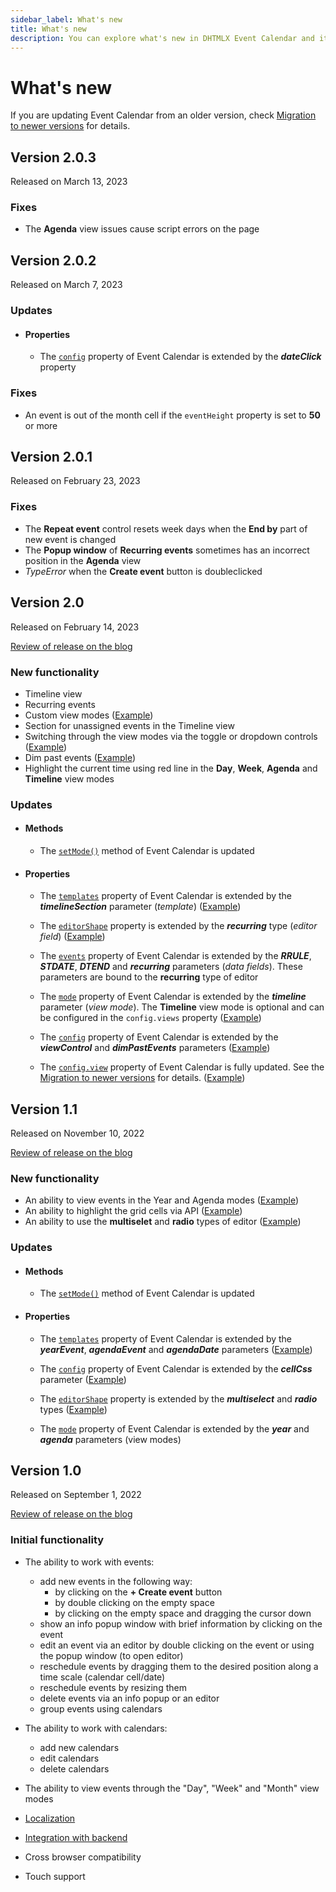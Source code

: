 ```yaml
---
sidebar_label: What's new
title: What's new
description: You can explore what's new in DHTMLX Event Calendar and its release history in the documentation of the DHTMLX JavaScript UI library. Browse developer guides and API reference, try out code examples and live demos, and download a free 30-day evaluation version of DHTMLX Event Calendar.
---
```


# What's new

If you are updating Event Calendar from an older version, check [Migration to newer versions](news/migration.md) for details.

## Version 2.0.3

Released on March 13, 2023

### Fixes​

- The **Agenda** view issues cause script errors on the page

## Version 2.0.2

Released on March 7, 2023

### Updates

- #### Properties

    - The [`config`](../../api/config/js_eventcalendar_config_config) property of Event Calendar is extended by the ***dateClick*** property

### Fixes​

- An event is out of the month cell if the `eventHeight` property is set to **50** or more

## Version 2.0.1

Released on February 23, 2023

### Fixes​

- The **Repeat event** control resets week days when the **End by** part of new event is changed
- The **Popup window** of **Recurring events** sometimes has an incorrect position in the **Agenda** view
- *TypeError*  when the **Create event** button is doubleclicked

## Version 2.0

Released on February 14, 2023

[Review of release on the blog](https://dhtmlx.com/blog/dhtmlx-event-calendar-2-0/)

### New functionality

- Timeline view
- Recurring events
- Custom view modes ([Example](https://snippet.dhtmlx.com/dmoijc47?tag=event_calendar))
- Section for unassigned events in the Timeline view 
- Switching through the view modes via the toggle or dropdown controls ([Example](https://snippet.dhtmlx.com/dmoijc47?tag=event_calendar))
- Dim past events ([Example](https://snippet.dhtmlx.com/teaka0o8?tag=event_calendar))
- Highlight the current time using red line in the **Day**, **Week**, **Agenda** and **Timeline** view modes

### Updates

- #### Methods

    - The [`setMode()`](../../api/methods/js_eventcalendar_setmode_method) method of Event Calendar is updated

- #### Properties

    - The [`templates`](../../api/config/js_eventcalendar_templates_config) property of Event Calendar is extended by the ***timelineSection*** parameter (*template*) ([Example](https://snippet.dhtmlx.com/rmgc73n6?tag=event_calendar))

    - The [`editorShape`](../../api/config/js_eventcalendar_editorshape_config) property is extended by the ***recurring*** type (*editor field*) ([Example](https://snippet.dhtmlx.com/bxwdj1rt?tag=event_calendar))

    - The [`events`](../../api/config/js_eventcalendar_events_config) property of Event Calendar is extended by the ***RRULE***, ***STDATE***, ***DTEND*** and ***recurring*** parameters (*data fields*). These parameters are bound to the **recurring** type of editor

    - The [`mode`](../../api/config/js_eventcalendar_mode_config) property of Event Calendar is extended by the ***timeline*** parameter (*view mode*). The **Timeline** view mode is optional and can be configured in the `config.views` property ([Example](https://snippet.dhtmlx.com/dmoijc47?tag=event_calendar))

    - The [`config`](../../api/config/js_eventcalendar_config_config) property of Event Calendar is extended by the ***viewControl*** and ***dimPastEvents*** parameters ([Example](https://snippet.dhtmlx.com/qw45r367?tag=event_calendar))

    - The [`config.view`](../../api/config/js_eventcalendar_config_config) property of Event Calendar is fully updated. See the [Migration to newer versions](news/migration.md/#11---20) for details. ([Example](https://snippet.dhtmlx.com/dmoijc47?tag=event_calendar))

## Version 1.1

Released on November 10, 2022

[Review of release on the blog](https://dhtmlx.com/blog/meet-dhtmlx-event-calendar-v1-1/)

### New functionality

- An ability to view events in the Year and Agenda modes ([Example](https://snippet.dhtmlx.com/6nl72051?tag=event_calendar))
- An ability to highlight the grid cells via API ([Example](https://snippet.dhtmlx.com/z03jrdu4?tag=event_calendar))
- An ability to use the **multiselet** and **radio** types of editor ([Example](https://snippet.dhtmlx.com/bxwdj1rt?tag=event_calendar))

### Updates

- #### Methods

    - The [`setMode()`](../../api/methods/js_eventcalendar_setmode_method) method of Event Calendar is updated

- #### Properties

    - The [`templates`](../../api/config/js_eventcalendar_templates_config) property of Event Calendar is extended by the ***yearEvent***, ***agendaEvent*** and ***agendaDate*** parameters ([Example](https://snippet.dhtmlx.com/6nl72051?tag=event_calendar))

    - The [`config`](../../api/config/js_eventcalendar_config_config) property of Event Calendar is extended by the ***cellCss*** parameter ([Example](https://snippet.dhtmlx.com/z03jrdu4?tag=event_calendar))

    - The [`editorShape`](../../api/config/js_eventcalendar_editorshape_config) property is extended by the ***multiselect*** and ***radio*** types ([Example](https://snippet.dhtmlx.com/bxwdj1rt?tag=event_calendar))

    - The [`mode`](../../api/config/js_eventcalendar_mode_config) property of Event Calendar is extended by the ***year*** and ***agenda*** parameters (view modes)

## Version 1.0

Released on September 1, 2022

[Review of release on the blog](https://dhtmlx.com/blog/meet-dhtmlx-event-calendar-v1-0/)

### Initial functionality

- The ability to work with events:
    - add new events in the following way:
        - by clicking on the **+ Create event** button
        - by double clicking on the empty space
        - by clicking on the empty space and dragging the cursor down
    - show an info popup window with brief information by clicking on the event
    - edit an event via an editor by double clicking on the event or using the popup window (to open editor)
    - reschedule events by dragging them to the desired position along a time scale (calendar cell/date)
    - reschedule events by resizing them
    - delete events via an info popup or an editor
    - group events using calendars

- The ability to work with calendars:
    - add new calendars
    - edit calendars
    - delete calendars

- The ability to view events through the "Day", "Week" and "Month" view modes

- [Localization](../../guides/localization)
- [Integration with backend](../../guides/working_with_server)
- Cross browser compatibility
- Touch support